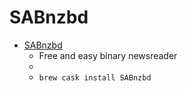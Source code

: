 # SABnzbd
- [SABnzbd](https://sabnzbd.org/)
  -  Free and easy binary newsreader
  - 
  - `brew cask install SABnzbd`
